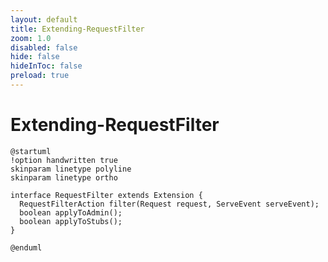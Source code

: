 ```yaml
---
layout: default 
title: Extending-RequestFilter  
zoom: 1.0   
disabled: false 
hide: false 
hideInToc: false    
preload: true   
---
```



# Extending-RequestFilter   

<Transform :scale="1.0">

```plantuml
@startuml
!option handwritten true
skinparam linetype polyline
skinparam linetype ortho

interface RequestFilter extends Extension {
  RequestFilterAction filter(Request request, ServeEvent serveEvent);
  boolean applyToAdmin();
  boolean applyToStubs();
}

@enduml
```
</Transform>